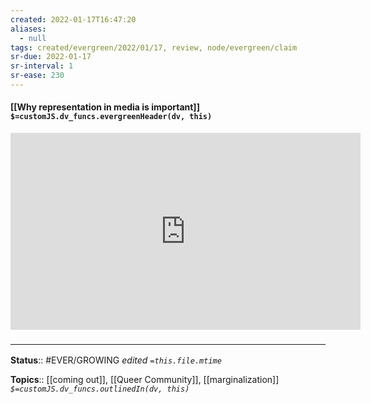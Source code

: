 ```yaml
---
created: 2022-01-17T16:47:20 
aliases:
  - null
tags: created/evergreen/2022/01/17, review, node/evergreen/claim
sr-due: 2022-01-17
sr-interval: 1
sr-ease: 230
---
```


#### [[Why representation in media is important]] `$=customJS.dv_funcs.evergreenHeader(dv, this)`


<iframe width="560" height="315" src="https://www.youtube.com/embed/UZSwDZ72Lp8?start=2820" title="YouTube video player" frameborder="0" allow="accelerometer; autoplay; clipboard-write; encrypted-media; gyroscope; picture-in-picture" allowfullscreen></iframe>

### <hr class="footnote"/>

**Status**:: #EVER/GROWING
*edited `=this.file.mtime`*

**Topics**:: [[coming out]], [[Queer Community]], [[marginalization]]
*`$=customJS.dv_funcs.outlinedIn(dv, this)`*


